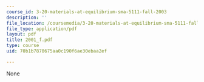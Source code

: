 ```yaml
---
course_id: 3-20-materials-at-equilibrium-sma-5111-fall-2003
description: ''
file_location: /coursemedia/3-20-materials-at-equilibrium-sma-5111-fall-2003/70b1b7870675aa0c190f6ae30ebaa2ef_2001_f.pdf
file_type: application/pdf
layout: pdf
title: 2001_f.pdf
type: course
uid: 70b1b7870675aa0c190f6ae30ebaa2ef

---
```

None